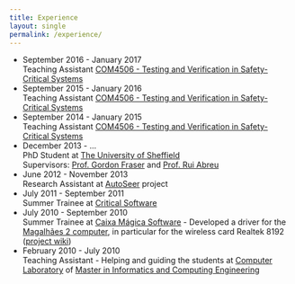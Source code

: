 ```yaml
---
title: Experience
layout: single
permalink: /experience/
---
```


* September 2016 - January 2017 <br/>
Teaching Assistant [COM4506 - Testing and Verification in
Safety-Critical Systems](http://www.dcs.shef.ac.uk/intranet/teaching/public/modules/level4/com4506.html)
* September 2015 - January 2016 <br/>
Teaching Assistant [COM4506 - Testing and Verification in
Safety-Critical Systems](http://www.dcs.shef.ac.uk/intranet/teaching/public/modules/level4/com4506.html)
* September 2014 - January 2015 <br/>
Teaching Assistant [COM4506 - Testing and Verification in
Safety-Critical Systems](http://www.dcs.shef.ac.uk/intranet/teaching/public/modules/level4/com4506.html)
* December 2013 - ... <br/>
PhD Student at [The University of Sheffield](http://www.sheffield.ac.uk/) <br/>
Supervisors: [Prof. Gordon Fraser](http://staffwww.dcs.shef.ac.uk/people/G.Fraser/)
and [Prof. Rui Abreu](http://paginas.fe.up.pt/~rma)
* June 2012 - November 2013 <br/>
Research Assistant at [AutoSeer](http://autoseer.fe.up.pt/) project
* July 2011 - September 2011 <br/>
Summer Trainee at [Critical Software](http://www.criticalsoftware.com/)
* July 2010 - September 2010 <br/>
Summer Trainee at [Caixa Mágica Software](http://www.caixamagica.pt/) -
Developed a driver for the [Magalhães 2 computer](http://pt.wikipedia.org/wiki/Port%C3%A1til_Magalh%C3%A3es),
in particular for the wireless card Realtek 8192 ([project wiki](http://contribsoft.caixamagica.pt/wiki/realtekHostAp))
* February 2010 - July 2010 <br/>
Teaching Assistant - Helping and guiding the students at
[Computer Laboratory](http://sigarra.up.pt/feup/en/UCURR_GERAL.FICHA_UC_VIEW?pv_ocorrencia_id=333115)
of [Master in Informatics and Computing Engineering](http://sigarra.up.pt/feup/en/CUR_GERAL.CUR_VIEW?pv_ano_lectivo=2013&pv_origem=CUR&pv_tipo_cur_sigla=MI&pv_curso_id=742)
